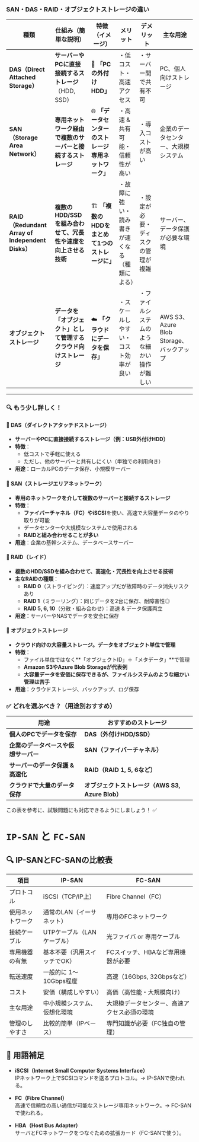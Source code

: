 ### **SAN・DAS・RAID・オブジェクトストレージの違い**  


| **種類** | **仕組み（簡単な説明）** | **特徴（イメージ）** | **メリット** | **デメリット** | **主な用途** |
|----------|----------------|----------------|------------|--------------|----------------|
| **DAS（Direct Attached Storage）** | **サーバーやPCに直接接続するストレージ**（HDD, SSD） | 🔌 **「PCの外付けHDD」** | ・低コスト・高速アクセス | ・サーバー間で共有不可 | PC、個人向けストレージ |
| **SAN（Storage Area Network）** | **専用ネットワーク経由で複数のサーバーと接続するストレージ** | 🌐 **「データセンターのストレージ専用ネットワーク」** | ・高速 & 共有可能・信頼性が高い | ・導入コストが高い | 企業のデータセンター、大規模システム |
| **RAID（Redundant Array of Independent Disks）** | **複数のHDD/SSDを組み合わせて、冗長性や速度を向上させる技術** | 🏗 **「複数のHDDをまとめて1つのストレージに」** | ・故障に強い・読み書きが速くなる（種類による） | ・設定が必要・ディスクの管理が複雑 | サーバー、データ保護が必要な環境 |
| **オブジェクトストレージ** | **データを「オブジェクト」として管理するクラウド向けストレージ** | ☁️ **「クラウドにデータを保存」** | ・スケールしやすい・コスト効率が良い | ・ファイルシステムのような細かい操作が難しい | AWS S3、Azure Blob Storage、バックアップ |

---

### **🔍 もう少し詳しく！**
#### **📌 DAS（ダイレクトアタッチドストレージ）**
- **サーバーやPCに直接接続するストレージ（例：USB外付けHDD）**  
- **特徴**：  
  - 低コストで手軽に使える  
  - ただし、他のサーバーと共有しにくい（単独での利用向き）  
- **用途**：ローカルPCのデータ保存、小規模サーバー  

#### **📌 SAN（ストレージエリアネットワーク）**
- **専用のネットワークを介して複数のサーバーと接続するストレージ**  
- **特徴**：  
  - **ファイバーチャネル（FC）**や**iSCSI**を使い、高速で大容量データのやり取りが可能  
  - データセンターや大規模なシステムで使用される  
  - **RAIDと組み合わせることが多い**  
- **用途**：企業の基幹システム、データベースサーバー  

#### **📌 RAID（レイド）**
- **複数のHDD/SSDを組み合わせて、高速化・冗長性を向上させる技術**  
- **主なRAIDの種類**：
  - **RAID 0**（ストライピング）：速度アップだが故障時のデータ消失リスクあり  
  - **RAID 1**（ミラーリング）：同じデータを2台に保存、耐障害性◎  
  - **RAID 5, 6, 10**（分散・組み合わせ）：高速 & データ保護両立  
- **用途**：サーバーやNASでデータを安全に保存  

#### **📌 オブジェクトストレージ**
- **クラウド向けの大容量ストレージ。データをオブジェクト単位で管理**  
- **特徴**：  
  - ファイル単位ではなく**「オブジェクトID」＋「メタデータ」**で管理  
  - **Amazon S3やAzure Blob Storageが代表例**  
  - **大容量データを安価に保存できるが、ファイルシステムのような細かい管理は苦手**  
- **用途**：クラウドストレージ、バックアップ、ログ保存  



### **✅ どれを選ぶべき？（用途別おすすめ）**
| **用途** | **おすすめのストレージ** |
|------------|----------------|
| **個人のPCでデータを保存** | **DAS（外付けHDD/SSD）** |
| **企業のデータベースや仮想サーバー** | **SAN（ファイバーチャネル）** |
| **サーバーのデータ保護 & 高速化** | **RAID（RAID 1, 5, 6など）** |
| **クラウドで大量のデータ保存** | **オブジェクトストレージ（AWS S3, Azure Blob）** |

この表を参考に、試験問題にも対応できるようにしましょう！ ✅

# `IP-SAN` と `FC-SAN` 

## 🔍 IP-SANとFC-SANの比較表

| 項目 | IP-SAN | FC-SAN |
|------|--------|--------|
| プロトコル | iSCSI（TCP/IP上） | Fibre Channel（FC） |
| 使用ネットワーク | 通常のLAN（イーサネット） | 専用のFCネットワーク |
| 接続ケーブル | UTPケーブル（LANケーブル） | 光ファイバ or 専用ケーブル |
| 専用機器の有無 | 基本不要（汎用スイッチでOK） | FCスイッチ、HBAなど専用機器が必要 |
| 転送速度 | 一般的に 1〜10Gbps程度 | 高速（16Gbps, 32Gbpsなど） |
| コスト | 安価（構成しやすい） | 高価（高性能・大規模向け） |
| 主な用途 | 中小規模システム、仮想化環境 | 大規模データセンター、高速アクセス必須の環境 |
| 管理のしやすさ | 比較的簡単（IPベース） | 専門知識が必要（FC独自の管理） |


## 🧠 用語補足

- **iSCSI（Internet Small Computer Systems Interface）**  
  IPネットワーク上でSCSIコマンドを送るプロトコル。→ IP-SANで使われる。

- **FC（Fibre Channel）**  
  高速で信頼性の高い通信が可能なストレージ専用ネットワーク。→ FC-SANで使われる。

- **HBA（Host Bus Adapter）**  
  サーバとFCネットワークをつなぐための拡張カード（FC-SANで使う）。

